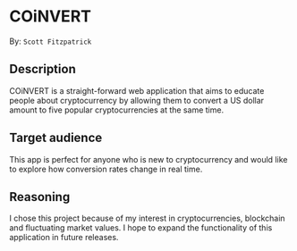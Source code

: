 # COiNVERT
By: `Scott Fitzpatrick`

## Description
COiNVERT is a straight-forward web application that aims to educate people about cryptocurrency by allowing them to convert a US dollar amount to five popular cryptocurrencies at the same time.

## Target audience
This app is perfect for anyone who is new to cryptocurrency and would like to explore how conversion rates change in real time.

## Reasoning
I chose this project because of my interest in cryptocurrencies, blockchain and fluctuating market values. I hope to expand the functionality of this application in future releases.
